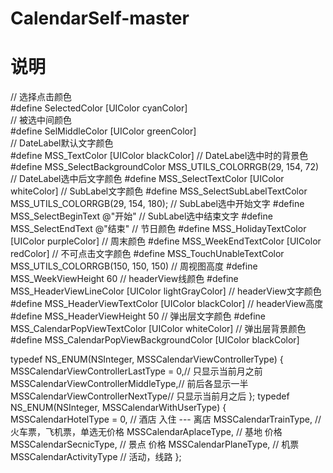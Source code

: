 # CalendarSelf-master
# 说明
// 选择点击颜色  
#define SelectedColor [UIColor cyanColor]  
// 被选中间颜色  
#define SelMiddleColor [UIColor greenColor]  
// DateLabel默认文字颜色  
#define MSS_TextColor [UIColor blackColor]
// DateLabel选中时的背景色
#define MSS_SelectBackgroundColor MSS_UTILS_COLORRGB(29, 154, 72)
// DateLabel选中后文字颜色
#define MSS_SelectTextColor [UIColor whiteColor]
// SubLabel文字颜色
#define MSS_SelectSubLabelTextColor MSS_UTILS_COLORRGB(29, 154, 180);
// SubLabel选中开始文字
#define MSS_SelectBeginText @"开始"
// SubLabel选中结束文字
#define MSS_SelectEndText @"结束"
// 节日颜色
#define MSS_HolidayTextColor [UIColor purpleColor]
// 周末颜色
#define MSS_WeekEndTextColor [UIColor redColor]
// 不可点击文字颜色
#define MSS_TouchUnableTextColor MSS_UTILS_COLORRGB(150, 150, 150)
// 周视图高度
#define MSS_WeekViewHeight 60
// headerView线颜色
#define MSS_HeaderViewLineColor [UIColor lightGrayColor]
// headerView文字颜色
#define MSS_HeaderViewTextColor [UIColor blackColor]
// headerView高度
#define MSS_HeaderViewHeight 50
// 弹出层文字颜色
#define MSS_CalendarPopViewTextColor [UIColor whiteColor]
// 弹出层背景颜色
#define MSS_CalendarPopViewBackgroundColor [UIColor blackColor]

typedef NS_ENUM(NSInteger, MSSCalendarViewControllerType)
{
    MSSCalendarViewControllerLastType = 0,// 只显示当前月之前
    MSSCalendarViewControllerMiddleType,// 前后各显示一半
    MSSCalendarViewControllerNextType// 只显示当前月之后
};
typedef NS_ENUM(NSInteger, MSSCalendarWithUserType)
{
    MSSCalendarHotelType = 0,  // 酒店   入住 --- 离店
    MSSCalendarTrainType,      // 火车票，飞机票，单选无价格
    MSSCalendarAplaceType,     // 基地   价格
    MSSCalendarSecnicType,     // 景点   价格
    MSSCalendarPlaneType,      // 机票
    MSSCalendarActivityType    // 活动，线路
};



